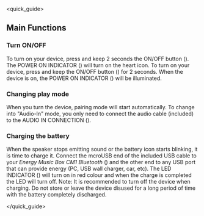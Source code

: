 <quick_guide>
## Main Functions

### Turn ON/OFF

To turn on your device, press and keep 2 seconds the ON/OFF button (). The POWER ON INDICATOR () will turn on the heart icon.
To turn on your device, press and keep the ON/OFF button () for 2 seconds.
When the device is on, the POWER ON INDICATOR () will be illuminated.

### Changing play mode

When you turn the device, pairing mode will start automatically.  To change into "Audio-In" mode, you only need to connect the audio cable (included) to the AUDIO IN CONNECTION ().

### Charging the battery

When the speaker stops emitting sound or the battery icon starts blinking, it is time to charge it. Connect the mcroUSB end of the included USB cable to your *Energy Music Box CM1 Bluetooth* () and the other end to any USB port that can provide energy (PC, USB wall charger, car, etc). The LED INDICATOR () will turn on in red colour and when the charge is completed the LED will turn off.
Note: It is recommended to turn off the device when charging.  Do not store or leave the device disused for a long period of time with the battery completely discharged.

</quick_guide>
